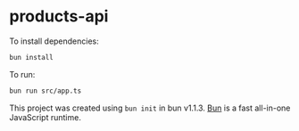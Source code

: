 # products-api

To install dependencies:

```bash
bun install
```

To run:

```bash
bun run src/app.ts
```

This project was created using `bun init` in bun v1.1.3. [Bun](https://bun.sh) is a fast all-in-one JavaScript runtime.

